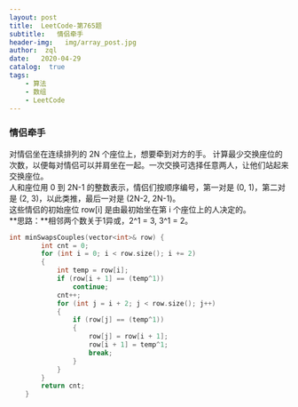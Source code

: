 ```yaml
---
layout: post
title:  LeetCode-第765题  
subtitle:   情侣牵手
header-img:   img/array_post.jpg
author:  zql
date:   2020-04-29
catalog:  true
tags:
    - 算法
    - 数组
    - LeetCode
---
```

### 情侣牵手  
 对情侣坐在连续排列的 2N 个座位上，想要牵到对方的手。 计算最少交换座位的次数，以便每对情侣可以并肩坐在一起。一次交换可选择任意两人，让他们站起来交换座位。  
人和座位用 0 到 2N-1 的整数表示，情侣们按顺序编号，第一对是 (0, 1)，第二对是 (2, 3)，以此类推，最后一对是 (2N-2, 2N-1)。  
这些情侣的初始座位  row[i] 是由最初始坐在第 i 个座位上的人决定的。  
**思路：**相邻两个数关于1异或，2^1 = 3, 3^1 = 2。  
```c++
int minSwapsCouples(vector<int>& row) {
        int cnt = 0;
        for (int i = 0; i < row.size(); i += 2)
        {
            int temp = row[i];
            if (row[i + 1] == (temp^1))
                continue;
            cnt++;
            for (int j = i + 2; j < row.size(); j++)
            {
                if (row[j] == (temp^1))
                {
                    row[j] = row[i + 1];
                    row[i + 1] = temp^1;
                    break;
                }
            }
        }
        return cnt;
    }
```
